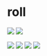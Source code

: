 # roll
![](https://travis-ci.com/jjf234/roll.svg?token=iqsnz8pQsaAkSECL5v1W&branch=master)
![](http://www.r-pkg.org/badges/version/roll)
<!-- https://github.com/metacran/cranlogs.app --> 
![](http://cranlogs.r-pkg.org/badges/last-day/roll)
![](http://cranlogs.r-pkg.org/badges/last-week/roll)
![](http://cranlogs.r-pkg.org/badges/roll)
![](http://cranlogs.r-pkg.org/badges/grand-total/roll)
